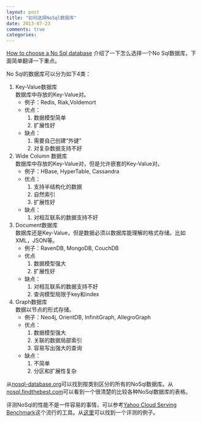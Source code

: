 ```yaml
---
layout: post
title: "如何选择NoSql数据库"
date: 2013-07-23
comments: true
categories: 
---
```

<p><a href="http://blogs.microsoft.co.il/blogs/applisec/archive/2013/07/10/how-to-choose-a-no-sql-database.aspx">How to choose a No Sql database</a> 介绍了一下怎么选择一个No Sql数据库，下面简单翻译一下重点。</p>  <p>No Sql的数据库可以分为如下4类： </p>  <ol>   <li>Key-Value数据库     <br />数据库中存放的Key-Value对。       <ul>       <li>例子：Redis, Riak,Voldemort </li>        <li>优点：         <br />          <ol>           <li>数据模型简单 </li>            <li>扩展性好 </li>         </ol>       </li>        <li>缺点：          <ol>           <li>需要自己创建“外键” </li>            <li>对复杂数据支持不好 </li>         </ol>       </li>     </ul>   </li>    <li>Wide Column 数据库     <br />数据库中存放的Key-Value对，但是允许嵌套的Key-Value对。       <ul>       <li>例子：HBase, HyperTable, Cassandra </li>        <li>优点：          <ol>           <li>支持半结构化的数据 </li>            <li>自然索引 </li>            <li>扩展性好 </li>         </ol>       </li>        <li>缺点：          <ol>           <li>对相互联系的数据支持不好 </li>         </ol>       </li>     </ul>   </li>    <li>Document数据库     <br />数据库还是Key-Value，但是数据必须以数据库能理解的格式存储。比如XML，JSON等。       <ul>       <li>例子：RavenDB, MongoDB, CouchDB </li>        <li>优点          <ol>           <li>数据模型强大 </li>            <li>扩展性好 </li>         </ol>       </li>        <li>缺点：          <ol>           <li>对相互联系的数据支持不好 </li>            <li>查询模型局限于key和index </li>         </ol>       </li>     </ul>   </li>    <li>Graph数据库     <br />数据以节点的形式存储。       <ul>       <li>例子：Neo4j, OrientDB, InfinitGraph, AllegroGraph </li>        <li>优点：          <ol>           <li>数据模型强大 </li>            <li>关联的数据局部索引 </li>            <li>容易写出强大的查询 </li>         </ol>       </li>        <li>缺点：          <ol>           <li>不简单 </li>            <li>分区和扩展性复杂 </li>         </ol>       </li>     </ul>   </li> </ol>  <p>从<a href="http://nosql-database.org/">nosql-database.org</a>可以找到按类别区分的所有的NoSql数据库。从<a href="http://nosql.findthebest.com/">nosql.findthebest.com</a>可以看到一个很清楚的比较各种NoSql数据库的表格。</p>  <p>评测NoSql的性能不是一件容易的事情，可以参考<a href="https://www.google.co.il/url?sa=t&amp;rct=j&amp;q=&amp;esrc=s&amp;source=web&amp;cd=9&amp;cad=rja&amp;ved=0CHkQFjAI&amp;url=http%3A%2F%2Fcourse.cs.tau.ac.il%2Fsecws12%2Fsites%2Fdrupal-courses.cs.tau.ac.il.secws12%2Ffiles%2FDistributed%2520Databases%2520-%2520YCSB%2520Tutorial.docx&amp;ei=AcLdUaqOEYTptQb3-oCYDA&amp;usg=AFQjCNHaDqIXKRgIITPuz_WJ44epOZ4KNQ&amp;sig2=wNd6ZA_1X4HmBEijOktaHA&amp;bvm=bv.48705608,d.Yms">Yahoo Cloud Serving Benchmark</a>这个流行的工具。从<a href="http://www.networkworld.com/news/tech/2012/102212-nosql-263595.html">这里</a>可以找到一个评测的例子。</p>